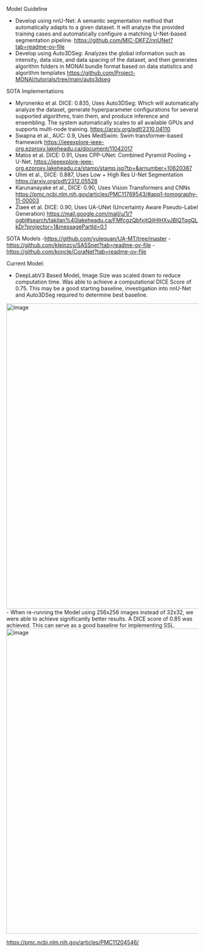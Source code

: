 Model Guideline
- Develop using nnU-Net: A semantic segmentation method that automatically adapts to a given dataset. It will analyze the provided training cases and automatically configure a matching U-Net-based segmentation pipeline.
https://github.com/MIC-DKFZ/nnUNet?tab=readme-ov-file
- Develop using Auto3DSeg: Analyzes the global information such as intensity, data size, and data spacing of the dataset, and then generates algorithm folders in MONAI bundle format based on data statistics and algorithm templates
https://github.com/Project-MONAI/tutorials/tree/main/auto3dseg

SOTA Implementations
- Myronenko et al. DICE: 0.835, Uses Auto3DSeg: Which will automatically analyze the dataset, generate hyperparameter configurations for several supported algorithms, train them, and produce inference and ensembling. The system automatically scales to all available GPUs and supports multi-node training. https://arxiv.org/pdf/2310.04110
- Swapna et al., AUC: 0.9, Uses MedSwim: Swim transformer-based framework https://ieeexplore-ieee-org.ezproxy.lakeheadu.ca/document/11042017
- Matos et al. DICE: 0.91, Uses CPP-UNet: Combined Pyramid Pooling + U-Net, https://ieeexplore-ieee-org.ezproxy.lakeheadu.ca/stamp/stamp.jsp?tp=&arnumber=10620387
- Uhm et al., DICE: 0.887, Uses Low + High Res U-Net Segmentation https://arxiv.org/pdf/2312.05528
- Karunanayake et al., DICE: 0.90, Uses Vision Transformers and CNNs https://pmc.ncbi.nlm.nih.gov/articles/PMC11769543/#app1-tomography-11-00003
- Ziaee et al. DICE: 0.90, Uses UA-UNet (Uncertainty Aware Pseudo-Label Generation) https://mail.google.com/mail/u/1/?ogbl#search/takilan%40lakeheadu.ca/FMfcgzQbfxjtQjlHlHXvJBlQTqgQLkDr?projector=1&messagePartId=0.1


SOTA Models
-https://github.com/yulequan/UA-MT/tree/master
-https://github.com/kleinzcy/SASSnet?tab=readme-ov-file
-https://github.com/koncle/CoraNet?tab=readme-ov-file

Current Model:
- DeepLabV3 Based Model, Image Size was scaled down to reduce computation time. Was able to achieve a computational DICE Score of 0.75. This may be a good starting baseline, investigation into nnU-Net and Auto3DSeg required to determine best baseline.
<img width="1560" height="798" alt="image" src="https://github.com/user-attachments/assets/2564612d-7d55-4705-927b-5722d528a6e4" />
- When re-running the Model using 256x256 images instead of 32x32, we were able to achieve significantly better results. A DICE score of 0.85 was achieved. This can serve as a good baseline for implementing SSL.
<img width="1562" height="797" alt="image" src="https://github.com/user-attachments/assets/208a7b62-fe6b-45a8-aada-c7e2b7e42c54" />

https://pmc.ncbi.nlm.nih.gov/articles/PMC11204546/
